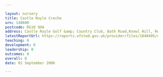 ```yaml
---

layout: nursery
title: Castle Royle Creche
urn: 148600
postcode: RG10 9XA
address: Castle Royle Golf &amp; Country Club, Bath Road,Knowl Hill, Reading, Berkshire, RG10 9XA
latestReportUrl: https://reports.ofsted.gov.uk/provider/files/1040495/urn/148600.pdf
teaching: 0
development: 0
leadership: 0
outcomes: 0
overall: 0
date: 01 September 2006

---
```

